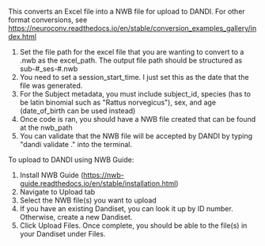 This converts an Excel file into a NWB file for upload to DANDI.  For other format conversions, see https://neuroconv.readthedocs.io/en/stable/conversion_examples_gallery/index.html

1. Set the file path for the excel file that you are wanting to convert to a .nwb as the excel_path.  The output file path should be structured as sub-#_ses-#.nwb
2. You need to set a session_start_time.  I just set this as the date that the file was generated.
3. For the Subject metadata, you must include subject_id, species (has to be latin binomial such as "Rattus norvegicus"), sex, and age (date_of_birth can be used instead)
4. Once code is ran, you should have a NWB file created that can be found at the nwb_path
5. You can validate that the NWB file will be accepted by DANDI by typing "dandi validate ." into the terminal.

To upload to DANDI using NWB Guide:
1. Install NWB Guide (https://nwb-guide.readthedocs.io/en/stable/installation.html)
2. Navigate to Upload tab
3. Select the NWB file(s) you want to upload
4. If you have an existing Dandiset, you can look it up by ID number.  Otherwise, create a new Dandiset.
5. Click Upload Files.  Once complete, you should be able to the file(s) in your Dandiset under Files.
